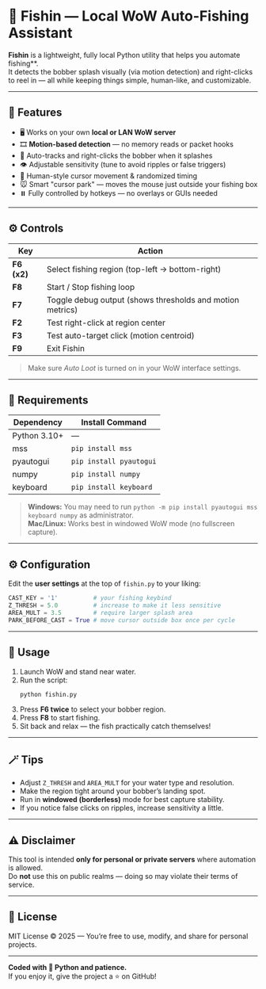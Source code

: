 # 🎣 Fishin — Local WoW Auto-Fishing Assistant

**Fishin** is a lightweight, fully local Python utility that helps you automate fishing**.  
It detects the bobber splash visually (via motion detection) and right-clicks to reel in — all while keeping things simple, human-like, and customizable.

---

## 🧠 Features

- 🖥️ Works on your own **local or LAN WoW server**
- 🎞️ **Motion-based detection** — no memory reads or packet hooks
- 🧩 Auto-tracks and right-clicks the bobber when it splashes
- 👁️ Adjustable sensitivity (tune to avoid ripples or false triggers)
- 🧍 Human-style cursor movement & randomized timing
- 🐭 Smart "cursor park" — moves the mouse just outside your fishing box
- ⏸️ Fully controlled by hotkeys — no overlays or GUIs needed

---

## ⚙️ Controls

| Key | Action |
|-----|---------|
| **F6 (x2)** | Select fishing region (top-left → bottom-right) |
| **F8** | Start / Stop fishing loop |
| **F7** | Toggle debug output (shows thresholds and motion metrics) |
| **F2** | Test right-click at region center |
| **F3** | Test auto-target click (motion centroid) |
| **F9** | Exit Fishin |

> Make sure *Auto Loot* is turned on in your WoW interface settings.

---

## 🧰 Requirements

| Dependency | Install Command |
|-------------|----------------|
| Python 3.10+ | — |
| mss | `pip install mss` |
| pyautogui | `pip install pyautogui` |
| numpy | `pip install numpy` |
| keyboard | `pip install keyboard` |

> **Windows:** You may need to run `python -m pip install pyautogui mss keyboard numpy` as administrator.  
> **Mac/Linux:** Works best in windowed WoW mode (no fullscreen capture).

---

## ⚙️ Configuration

Edit the **user settings** at the top of `fishin.py` to your liking:

```python
CAST_KEY = '1'          # your fishing keybind
Z_THRESH = 5.0          # increase to make it less sensitive
AREA_MULT = 3.5         # require larger splash area
PARK_BEFORE_CAST = True # move cursor outside box once per cycle
```

---

## 🧭 Usage

1. Launch WoW and stand near water.
2. Run the script:  
   ```bash
   python fishin.py
   ```
3. Press **F6 twice** to select your bobber region.
4. Press **F8** to start fishing.
5. Sit back and relax — the fish practically catch themselves!

---

## 🪄 Tips

- Adjust `Z_THRESH` and `AREA_MULT` for your water type and resolution.  
- Make the region tight around your bobber’s landing spot.  
- Run in **windowed (borderless)** mode for best capture stability.  
- If you notice false clicks on ripples, increase sensitivity a little.

---

## ⚠️ Disclaimer

This tool is intended **only for personal or private servers** where automation is allowed.  
Do **not** use this on public realms — doing so may violate their terms of service.

---

## 📜 License

MIT License © 2025 — You’re free to use, modify, and share for personal projects.

---

**Coded with 🐍 Python and patience.**  
If you enjoy it, give the project a ⭐ on GitHub!
